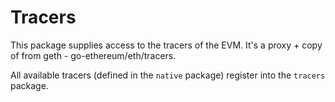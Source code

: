 # Tracers

This package supplies access to the tracers of the EVM.
It's a proxy + copy of from geth - go-ethereum/eth/tracers.

All available tracers (defined in the `native` package) register into the `tracers` package.